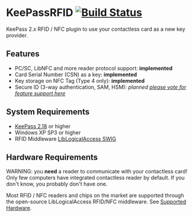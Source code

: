 # KeePassRFID [![Build Status](https://github.com/leosac/keepassrfid/actions/workflows/build.yml/badge.svg?branch=master)](https://github.com/leosac/keepassrfid/actions/workflows/build.yml)
KeePass 2.x RFID / NFC plugin to use your contactless card as a new key provider.

## Features
 * PC/SC, LibNFC and more reader protocol support: **implemented**
 * Card Serial Number (CSN) as a key: **implemented**
 * Key storage on NFC Tag (Type 4 only): **implemented**
 * Secure ID (3-way authentication, SAM, HSM): *planned* [*please vote for feature support here*](https://github.com/islog/keepassrfid/issues/5)
 
## System Requirements
 * [KeePass 2.18](http://keepass.info) or higher
 * Windows XP SP3 or higher
 * RFID Middleware [LibLogicalAccess SWIG](https://github.com/islog/liblogicalaccess-swig/releases)
 
## Hardware Requirements
WARNING: you **need** a reader to communicate with your contactless card! Only few computers have integrated contactless reader by default. If you don't know, you probably don't have one.

Most RFID / NFC readers and chips on the market are supported through the open-source LibLogicalAccess RFID/NFC middleware. See [Supported Hardware](https://github.com/islog/liblogicalaccess/wiki/Supported-hardware).
